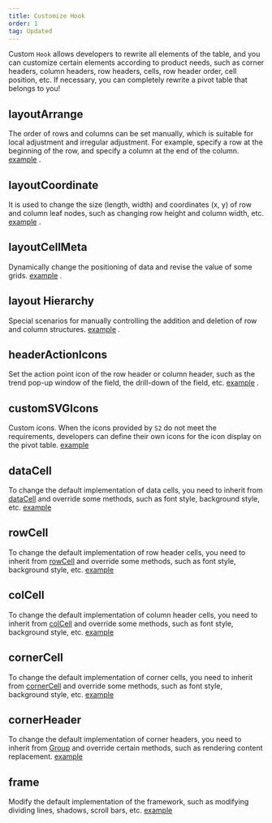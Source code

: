 ```yaml
---
title: Customize Hook
order: 1
tag: Updated
---
```


Custom `Hook` allows developers to rewrite all elements of the table, and you can customize certain elements according to product needs, such as corner headers, column headers, row headers, cells, row header order, cell position, etc. If necessary, you can completely rewrite a pivot table that belongs to you!

## layoutArrange

The order of rows and columns can be set manually, which is suitable for local adjustment and irregular adjustment. For example, specify a row at the beginning of the row, and specify a column at the end of the column. [example](/examples/custom/custom-layout#custom-layout-arrange) .

## layoutCoordinate

It is used to change the size (length, width) and coordinates (x, y) of row and column leaf nodes, such as changing row height and column width, etc. [example](/examples/custom/custom-layout#custom-coordinate) .

## layoutCellMeta

Dynamically change the positioning of data and revise the value of some grids. [example](/examples/custom/custom-layout#custom-layout-cell-meta) .

## layout Hierarchy

Special scenarios for manually controlling the addition and deletion of row and column structures. [example](/examples/custom/custom-layout#custom-layout-hierarchy) .

## headerActionIcons

Set the action point icon of the row header or column header, such as the trend pop-up window of the field, the drill-down of the field, etc. [example](/examples/custom/custom-icon#custom-header-action-icon) .

## customSVGIcons

Custom icons. When the icons provided by `S2` do not meet the requirements, developers can define their own icons for the icon display on the pivot table. [example](/examples/custom/custom-icon/#custom-svg-icon)

## dataCell

To change the default implementation of data cells, you need to inherit from [dataCell](https://github.com/antvis/S2/blob/master/packages/s2-core/src/cell/data-cell.ts) and override some methods, such as font style, background style, etc. [example](/examples/custom/custom-cell#data-cell)

## rowCell

To change the default implementation of row header cells, you need to inherit from [rowCell](https://github.com/antvis/S2/blob/master/packages/s2-core/src/cell/row-cell.ts) and override some methods, such as font style, background style, etc. [example](/examples/custom/custom-cell#row-cell)

## colCell

To change the default implementation of column header cells, you need to inherit from [colCell](https://github.com/antvis/S2/blob/master/packages/s2-core/src/cell/col-cell.ts) and override some methods, such as font style, background style, etc. [example](/examples/custom/custom-cell#col-cell)

## cornerCell

To change the default implementation of corner cells, you need to inherit from [cornerCell](https://github.com/antvis/S2/blob/master/packages/s2-core/src/cell/corner-cell.ts) and override some methods, such as font style, background style, etc. [example](/examples/custom/custom-cell#corner-cell)

## cornerHeader

To change the default implementation of corner headers, you need to inherit from [Group](https://g.antv.vision/zh/docs/api/group) and override certain methods, such as rendering content replacement. [example](/examples/custom/custom-cell#corner-cell)

## frame

Modify the default implementation of the framework, such as modifying dividing lines, shadows, scroll bars, etc. [example](/examples/case/comparison#measure-comparison)

